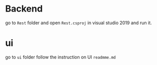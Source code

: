 # Backend

go to `Rest` folder and open `Rest.csproj` in visual studio 2019 and run it.

# ui 

go to `ui` folder follow the instruction on UI `readmme.md`
